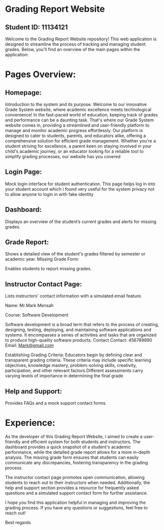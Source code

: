 # Grading Report Website
## Student ID: 11134121
Welcome to the Grading Report Website repository! This web application is designed to streamline the process of tracking and managing student grades. Below, you'll find an overview of the main pages within the application:

# Pages Overview:
## Homepage:

Introduction to the system and its purpose.
Welcome to our innovative Grade System website, where academic excellence meets technological convenience! In the fast-paced world of education, keeping track of grades and performance can be a daunting task. That's where our Grade System website comes in, providing a streamlined and user-friendly platform to manage and monitor academic progress effortlessly.
Our platform is designed to cater to students, parents, and educators alike, offering a comprehensive solution for efficient grade management. Whether you're a student striving for excellence, a parent keen on staying involved in your child's academic journey, or an educator looking for a reliable tool to simplify grading processes, our website has you covered

## Login Page:

Mock login interface for student authentication.
This page helps log in into your student account which i found very useful for the system privacy not to allow anyone to login in with fake identity
## Dashboard:

Displays an overview of the student’s current grades and alerts for missing grades.
## Grade Report:

Shows a detailed view of the student's grades filtered by semester or academic year.
Missing Grade Form:

Enables students to report missing grades.
## Instructor Contact Page:

Lists instructors' contact information with a simulated email feature.

Name: Mr.Mark Mensah


Course: Software Development

Software development is a broad term that refers to the process of creating, designing, testing, deploying, and maintaining software applications and systems. It encompasses a series of activities and tasks that are organized to produce high-quality software products.
Contact
Contact: 456789890
Email: Mark@gmail.com

Establishing Grading Criteria:
Educators begin by defining clear and transparent grading criteria. These criteria may include specific learning objectives, knowledge mastery, problem-solving skills, creativity, participation, and other relevant factors.Different assessments carry varying levels of importance in determining the final grade
## Help and Support:

Provides FAQs and a mock support contact forms.
# Experience:
As the developer of this Grading Report Website, I aimed to create a user-friendly and efficient system for both students and instructors. The dashboard provides a quick snapshot of a student's academic performance, while the detailed grade report allows for a more in-depth analysis. The missing grade form ensures that students can easily communicate any discrepancies, fostering transparency in the grading process.

The instructor contact page promotes open communication, allowing students to reach out to their instructors when needed. Additionally, the help and support section provides a resource for frequently asked questions and a simulated support contact form for further assistance.

I hope you find this application helpful in managing and improving the grading process. If you have any questions or suggestions, feel free to reach out!

Best regards
